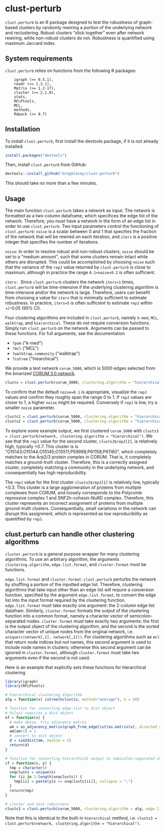 # clust-perturb

`clust.perturb` is an R package designed to test the robustness of graph-based clusters by randomly rewiring a portion of the underlying network and reclustering. Robust clusters “stick together” even after network rewiring, while non-robust clusters do not. Robustness is quantified using maximum Jaccard index.

## System requirements

`clust.perturb` relies on functions from the following R packages:

```
	igraph (>= 0.5.1),
	readr (>= 1.3.1),
	Matrix (>= 1.2-17),
	cluster (>= 2.1.0),
	stats,
	RFLPtools,
	MCL,
	methods,
	Rdpack (>= 0.7)
```

## Installation

To install `clust.perturb`, first install the devtools package, if it is not already installed: 

```r
install.packages("devtools") 
```

Then, install `clust.perturb` from GitHub: 

```r
devtools::install_github("GregStacey/clust-perturb")
```

This should take no more than a few minutes.


## Usage

The main function `clust.perturb` takes a network as input. The network is formatted as a two-column  dataframe, which specifices the edge list of the network. Therefore, you must have a network in the form of an edge list in order to use `clust.perturb`. Two input parameters control the functioning of `clust.perturb`: `noise` is a scalar between 0 and 1 that specifies the fraction of the network that will be rewired on each iteration, and `iters` is a positive integer that specifies the number of iterations. 

`noise`: In order to resolve robust and non-robust clusters, `noise` should be set to a "medium amount", such that some clusters remain intact while others are disrupted. This could be accomplished by choosing `noise` such that the variance of the `repJ` value returned by `clust.perturb` is close to maximum, although in practice the range `0.1<noise<0.2` is often sufficient.

`iters: `Since `clust.perturb` clusters the network `iters+1` times, `clust.perturb` will be time-intensive if the underlying clustering algorithm is time-intensive and/or the network is large. Therefore, users can benefit from choosing a value for `iters` that is minimally sufficient to estimate robustness. In practice, `iters=5` is often sufficient to estimate `repJ` within +/-0.05 (95% CI).

Four clustering algorithms are included in `clust.perturb`, namely `k-med`, `MCL`, `walktrap`, and `hierarchical`. These do not require conversion functions. Simply run `clust.perturb` on the network. Arguments can be passed to these functions. For full arguments, see the documentation
- `?pam` ("k-med")
- `?mcl` ("MCL")
- `?walktrap.community` ("walktrap")
- `?cutree` ("hiearchical")

We provide a test network `corum_5000`, which is 5000 edges selected from the binarized [CORUM 3.0 network](https://mips.helmholtz-muenchen.de/corum/#download).

```r
clusts = clust.perturb(corum_5000, clustering.algorithm = "hierarchical")
```

To confirm that the default `noise=0.1` is appropriate, visualize the `repJ` values and confirm they roughly span the range 0 to 1. If `repJ` values are closer to 1, a higher `noise` might be required. Conversely if `repJ` is low, try a smaller `noise` parameter.

```r
clusts1 = clust.perturb(corum_5000, clustering.algorithm = "hierarchical", noise = 0.01) # lower noise
clusts2 = clust.perturb(corum_5000, clustering.algorithm = "hierarchical", noise = 0.2) # higher noise
```

To explore some example output, we first clustered `corum_5000` with `clusts3 = clust.perturb(network, clustering.algorithm = "hierarchical")`. We see that the `repJ` value for the second cluster, `clusts3$repJ[2]`, is relatively high, typically >0.7. This cluster is is "O15143;O15144;O15145;O15511;P59998;P61158;P61160", which completely matches to the Arp2/3 protein complex in CORUM. That is, it completely matches a ground-truth cluster. Therefore, this is a correctly assigned cluster, completely matching a community in the underlying network, and consequentially has high reproducibility.

The `repJ` value for the first cluster `clusts3$repJ[1]` is relatively low, typically <0.3. This cluster is a large agglomeration of proteins from multiple complexes from CORUM, and loosely corresponds to the Polycomb repressive complex 1 and SNF2h-cohesin-NuRD complex. Therefore, this cluster represents an incorrect assignment of proteins from multiple ground-truth clusters. Consequentially, small variations in the network can disrupt this assignment, which is represented as low reproducibility as quantified by `repJ`.

## clust.perturb can handle other clustering algorithms

`cluster.perturb` is a general purpose wrapper for many clustering algorithms. To use an arbitrary algorithm, the arguments `clustering.algorithm`, `edge.list.format`, and `cluster.format` must be functions. 

`edge.list.format` and `cluster.format`: `clust.perturb` perturbs the network by shuffling a portion of the inputted edge list. Therefore, clustering algorithms that take input other than an edge list will require a conversion function, specified by the argument `edge.list.format`, to convert the edge list into the input format required by the clustering function. `edge.list.format` must take exactly one argument: the 2-column edge list datafram. Similarly, `cluster.format` formats the output of the clustering function into a common format, namely a character vector of semicolon-separated nodes. `cluster.format` must take exactly two arguments: the first is the output object of the clustering algorithm, and the second is the sorted character vector of unique nodes from the original network, i.e. `unique(c(network[,1], network[,2]))`. For clustering algorithms such as `mcl` that return node indices but not names, this second argument is used to include node names in clusters; otherwise this second argument can be ignored in `cluster.format`, although `cluster.format` must take two arguments even if the second is not used.

Here is an example that explicitly sets these functions for hierarchical clustering

```r
library(igraph)
library(RFLPtools)

# hierarchical clustering algorithm
alg = function(x) cutree(hclust(x, method="average"), k = 50)

# function for converting edge-list to dist object
# hclust requires a dist object
ef = function(x) {
  # make dense, triu adjacency matrix
  am = as_adjacency_matrix(graph_from_edgelist(as.matrix(x), directed = F), sparse = F)
  am[am>1] = 1
  # convert to dist object
  d = sim2dist(am, maxSim = 1)
  return(d)
}

# function for converting hierarchical output to semicolon-separated character vector
cf = function(x, y) {
  tmp = character()
  unqclusts = unique(x)
  for (ii in 1:length(unqclusts)) {
    tmp[ii] = paste(y[x == unqclusts[ii]], collapse = ";")
  }
  return(tmp)
}

# cluster and test robustness
clusts3 = clust.perturb(corum_5000, clustering.algorithm = alg, edge.list.format = ef, cluster.format = cf)
```

Note that this is identical to the built-in `hierarchical` method, i.e. `clusts3 = clust.perturb(network, clustering.algorithm = "hierarchical")`.



